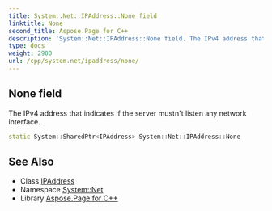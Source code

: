 ```yaml
---
title: System::Net::IPAddress::None field
linktitle: None
second_title: Aspose.Page for C++
description: 'System::Net::IPAddress::None field. The IPv4 address that indicates if the server mustn''t listen any network interface in C++.'
type: docs
weight: 2900
url: /cpp/system.net/ipaddress/none/
---
```

## None field


The IPv4 address that indicates if the server mustn't listen any network interface.

```cpp
static System::SharedPtr<IPAddress> System::Net::IPAddress::None
```

## See Also

* Class [IPAddress](../)
* Namespace [System::Net](../../)
* Library [Aspose.Page for C++](../../../)
